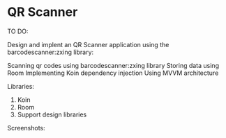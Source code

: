 # QR Scanner

TO DO:

Design and implent an QR Scanner application using the barcodescanner:zxing library:

Scanning qr codes using barcodescanner:zxing library
Storing data using Room
Implementing Koin dependency injection
Using MVVM architecture

Libraries:

1. Koin
2. Room
3. Support design libraries

Screenshots:

